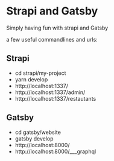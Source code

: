 # Strapi and Gatsby

Simply having fun with strapi and Gatsby

a few useful commandlines and urls:

## Strapi
- cd strapi/my-project
- yarn develop
- http://localhost:1337/
- http://localhost:1337/admin/
- http://localhost:1337/restautants

## Gatsby
- cd gatsby/website
- gatsby develop
- http://localhost:8000/
- http://localhost:8000/___graphql